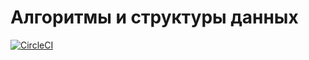 # Алгоритмы и структуры данных
[![CircleCI](https://circleci.com/gh/Evgengrmit/Algorithms_BMSTU.svg?style=svg)](https://app.circleci.com/pipelines/github/Evgengrmit/Algorithms_BMSTU)